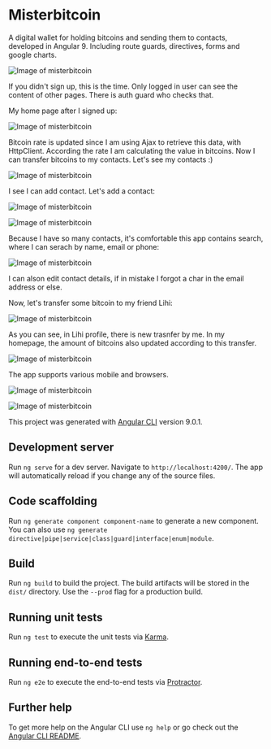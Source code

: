 # Misterbitcoin

A digital wallet for holding bitcoins and sending them to contacts, developed in Angular 9. Including route guards, directives, forms and google charts.

![Image of misterbitcoin](https://res.cloudinary.com/dtwqtpteb/image/upload/v1583356877/fkaodetf4wuunr334lx1.png)

If you didn't sign up, this is the time. Only logged in user can see the content of other pages. There is auth guard who checks that.

My home page after I signed up:

![Image of misterbitcoin](https://res.cloudinary.com/dtwqtpteb/image/upload/v1583357124/jyar2liarf7y2tfrp4oq.png)

Bitcoin rate is updated since I am using Ajax to retrieve this data, with HttpClient. According the rate I am calculating the value in bitcoins. Now I can transfer bitcoins to my contacts. Let's see my contacts :)

![Image of misterbitcoin](https://res.cloudinary.com/dtwqtpteb/image/upload/v1583357387/ff2j0cu9xaifd901j7oe.png)

I see I can add contact. Let's add a contact:

![Image of misterbitcoin](
https://res.cloudinary.com/dtwqtpteb/image/upload/v1583357527/umil5onbntaertdeef9g.png)


![Image of misterbitcoin](
https://res.cloudinary.com/dtwqtpteb/image/upload/v1583357606/fwvsiiup3utydsoikhpk.png)

Because I have so many contacts, it's comfortable this app contains search, where I can serach by name, email or phone:

![Image of misterbitcoin](
https://res.cloudinary.com/dtwqtpteb/image/upload/v1583357824/vzcpkttbkzqco0hxiee4.png)

I can alson edit contact details, if in mistake I forgot a char in the email address or else.

Now, let's transfer some bitcoin to my friend Lihi:

![Image of misterbitcoin](https://res.cloudinary.com/dtwqtpteb/image/upload/v1583357982/dnmttpxbatwwxclapamz.png)

As you can see, in Lihi profile, there is new trasnfer by me. In my homepage, the amount of bitcoins also updated according to this transfer.

![Image of misterbitcoin](https://res.cloudinary.com/dtwqtpteb/image/upload/v1583358095/xehbv4o9b6hn5pygx3dx.png)


The app supports various mobile and browsers.


![Image of misterbitcoin](https://i.ibb.co/5GDhSGY/New-Project-9.png)

![Image of misterbitcoin](https://i.ibb.co/m9DQYVQ/New-Project-10.png)

This project was generated with [Angular CLI](https://github.com/angular/angular-cli) version 9.0.1.

## Development server

Run `ng serve` for a dev server. Navigate to `http://localhost:4200/`. The app will automatically reload if you change any of the source files.

## Code scaffolding

Run `ng generate component component-name` to generate a new component. You can also use `ng generate directive|pipe|service|class|guard|interface|enum|module`.

## Build

Run `ng build` to build the project. The build artifacts will be stored in the `dist/` directory. Use the `--prod` flag for a production build.

## Running unit tests

Run `ng test` to execute the unit tests via [Karma](https://karma-runner.github.io).

## Running end-to-end tests

Run `ng e2e` to execute the end-to-end tests via [Protractor](http://www.protractortest.org/).

## Further help

To get more help on the Angular CLI use `ng help` or go check out the [Angular CLI README](https://github.com/angular/angular-cli/blob/master/README.md).
